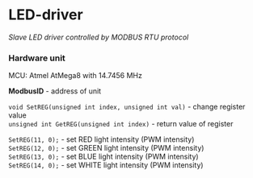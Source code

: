 # LED-driver
*Slave LED driver controlled by MODBUS RTU protocol*

### Hardware unit
MCU: Atmel AtMega8 with 14.7456 MHz

**ModbusID** - address of unit

`void SetREG(unsigned int index, unsigned int val)` - change register value<br />
`unsigned int GetREG(unsigned int index)` - return value of register

`SetREG(11, 0);` - set RED light intensity (PWM intensity)<br />
`SetREG(12, 0);` - set GREEN light intensity (PWM intensity)<br />
`SetREG(13, 0);` - set BLUE light intensity (PWM intensity)<br />
`SetREG(14, 0);` - set WHITE light intensity (PWM intensity)